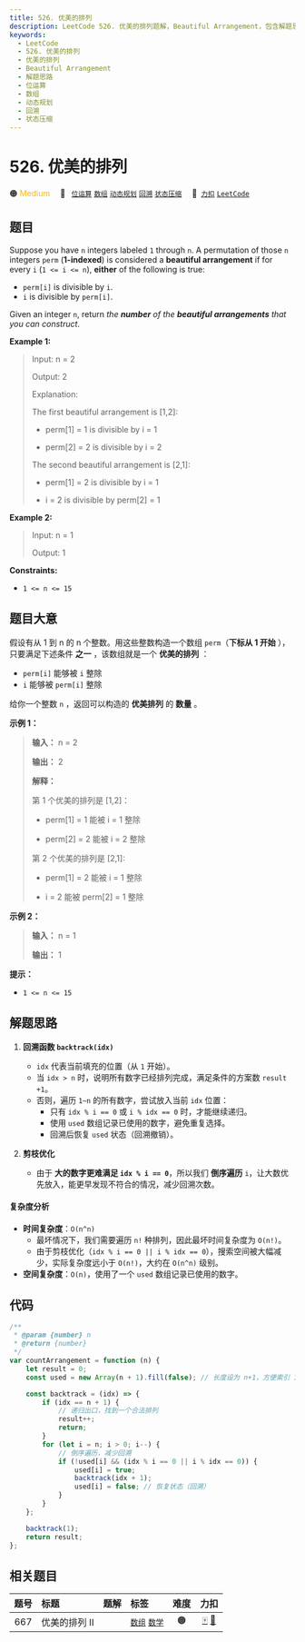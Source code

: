 ```yaml
---
title: 526. 优美的排列
description: LeetCode 526. 优美的排列题解，Beautiful Arrangement，包含解题思路、复杂度分析以及完整的 JavaScript 代码实现。
keywords:
  - LeetCode
  - 526. 优美的排列
  - 优美的排列
  - Beautiful Arrangement
  - 解题思路
  - 位运算
  - 数组
  - 动态规划
  - 回溯
  - 状态压缩
---
```


# 526. 优美的排列

🟠 <font color=#ffb800>Medium</font>&emsp; 🔖&ensp; [`位运算`](/tag/bit-manipulation.md) [`数组`](/tag/array.md) [`动态规划`](/tag/dynamic-programming.md) [`回溯`](/tag/backtracking.md) [`状态压缩`](/tag/bitmask.md)&emsp; 🔗&ensp;[`力扣`](https://leetcode.cn/problems/beautiful-arrangement) [`LeetCode`](https://leetcode.com/problems/beautiful-arrangement)

## 题目

Suppose you have `n` integers labeled `1` through `n`. A permutation of those
`n` integers `perm` (**1-indexed**) is considered a **beautiful arrangement**
if for every `i` (`1 <= i <= n`), **either** of the following is true:

- `perm[i]` is divisible by `i`.
- `i` is divisible by `perm[i]`.

Given an integer `n`, return _the **number** of the **beautiful arrangements**
that you can construct_.

**Example 1:**

> Input: n = 2
>
> Output: 2
>
> Explanation:
>
> The first beautiful arrangement is [1,2]:
>
> - perm[1] = 1 is divisible by i = 1
>
> - perm[2] = 2 is divisible by i = 2
>
> The second beautiful arrangement is [2,1]:
>
> - perm[1] = 2 is divisible by i = 1
>
> - i = 2 is divisible by perm[2] = 1

**Example 2:**

> Input: n = 1
>
> Output: 1

**Constraints:**

- `1 <= n <= 15`

## 题目大意

假设有从 1 到 n 的 n 个整数。用这些整数构造一个数组 `perm`（**下标从 1 开始** ），只要满足下述条件 **之一** ，该数组就是一个
**优美的排列** ：

- `perm[i]` 能够被 `i` 整除
- `i` 能够被 `perm[i]` 整除

给你一个整数 `n` ，返回可以构造的 **优美排列** 的 **数量** 。

**示例 1：**

> **输入：** n = 2
>
> **输出：** 2
>
> **解释：**
>
> 第 1 个优美的排列是 [1,2]：
>
> - perm[1] = 1 能被 i = 1 整除
>
> - perm[2] = 2 能被 i = 2 整除
>
> 第 2 个优美的排列是 [2,1]:
>
> - perm[1] = 2 能被 i = 1 整除
>
> - i = 2 能被 perm[2] = 1 整除

**示例 2：**

> **输入：** n = 1
>
> **输出：** 1

**提示：**

- `1 <= n <= 15`

## 解题思路

1. **回溯函数 `backtrack(idx)`**

   - `idx` 代表当前填充的位置（从 `1` 开始）。
   - 当 `idx > n` 时，说明所有数字已经排列完成，满足条件的方案数 `result +1`。
   - 否则，遍历 `1~n` 的所有数字，尝试放入当前 `idx` 位置：
     - 只有 `idx % i == 0` 或 `i % idx == 0` 时，才能继续递归。
     - 使用 `used` 数组记录已使用的数字，避免重复选择。
     - 回溯后恢复 `used` 状态（回溯撤销）。

2. **剪枝优化**
   - 由于 **大的数字更难满足 `idx % i == 0`**，所以我们 **倒序遍历** `i`，让大数优先放入，能更早发现不符合的情况，减少回溯次数。

#### 复杂度分析

- **时间复杂度**：`O(n^n)`
  - 最坏情况下，我们需要遍历 `n!` 种排列，因此最坏时间复杂度为 `O(n!)`。
  - 由于剪枝优化（`idx % i == 0 || i % idx == 0`），搜索空间被大幅减少，实际复杂度远小于 `O(n!)`，大约在 `O(n^n)` 级别。
- **空间复杂度**：`O(n)`，使用了一个 `used` 数组记录已使用的数字。

## 代码

```js
/**
 * @param {number} n
 * @return {number}
 */
var countArrangement = function (n) {
	let result = 0;
	const used = new Array(n + 1).fill(false); // 长度设为 n+1，方便索引 1~n

	const backtrack = (idx) => {
		if (idx == n + 1) {
			// 递归出口，找到一个合法排列
			result++;
			return;
		}
		for (let i = n; i > 0; i--) {
			// 倒序遍历，减少回溯
			if (!used[i] && (idx % i == 0 || i % idx == 0)) {
				used[i] = true;
				backtrack(idx + 1);
				used[i] = false; // 恢复状态（回溯）
			}
		}
	};

	backtrack(1);
	return result;
};
```

## 相关题目

<!-- prettier-ignore -->
| 题号 | 标题 | 题解 | 标签 | 难度 | 力扣 |
| :------: | :------ | :------: | :------ | :------: | :------: |
| 667 | 优美的排列 II |  |  [`数组`](/tag/array.md) [`数学`](/tag/math.md) | 🟠 | [🀄️](https://leetcode.cn/problems/beautiful-arrangement-ii) [🔗](https://leetcode.com/problems/beautiful-arrangement-ii) |